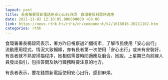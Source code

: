```yaml
---
layout: post
title: 長者稱要買新電話用安心出行麻煩　食環署長料需時適應
date: 2021-11-02 12:10:05.000000000 +08:00
link: https://news.rthk.hk/rthk/ch/component/k2/1618016-20211102.htm
categories: rthk
---
```


食環署署長楊碧筠表示，署方昨日視察過21個街市，了解市民使用「安心出行」流動應用程式，情況大致暢順，亦有長者第一次使用「安心出行」或未有安裝好，有長者就不熟習掃描程序，她相信需要時間適應及磨合。她說，上星期已向前線人員發出指引，包括答問及執行職務時要注意的地方。

有長者表示，要花錢買新電話使用安心出行，感到麻煩。
